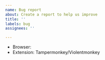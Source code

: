 ```yaml
---
name: Bug report
about: Create a report to help us improve
title: ''
labels: bug
assignees: ''

---
```


<!-- Description if the title is not enough -->


- Browser: 
- Extension: Tampermonkey/Violentmonkey
